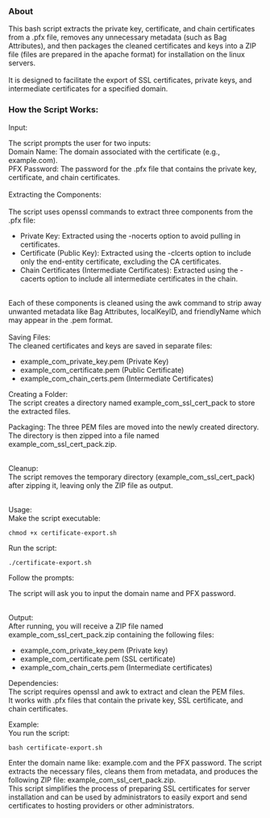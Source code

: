 ### About

This bash script extracts the private key, certificate, and chain certificates from a .pfx file, removes any unnecessary metadata (such as Bag Attributes), and then packages the cleaned certificates and keys into a ZIP file (files are prepared in the apache format) for installation on the linux servers.<br><br>
It is designed to facilitate the export of SSL certificates, private keys, and intermediate certificates for a specified domain.

### How the Script Works:
Input:

The script prompts the user for two inputs:<br>
Domain Name: The domain associated with the certificate (e.g., example.com).<br>
PFX Password: The password for the .pfx file that contains the private key, certificate, and chain certificates.<br><br>
Extracting the Components:<br>
<br>
The script uses openssl commands to extract three components from the .pfx file:<br>
- Private Key: Extracted using the -nocerts option to avoid pulling in certificates.<br>
- Certificate (Public Key): Extracted using the -clcerts option to include only the end-entity certificate, excluding the CA certificates.<br>
- Chain Certificates (Intermediate Certificates): Extracted using the -cacerts option to include all intermediate certificates in the chain.<br><br>

Each of these components is cleaned using the awk command to strip away unwanted metadata like Bag Attributes, localKeyID, and friendlyName which may appear in the .pem format.<br>
<br>
Saving Files:<br>
The cleaned certificates and keys are saved in separate files:<br>
- example_com_private_key.pem (Private Key)<br>
- example_com_certificate.pem (Public Certificate)<br>
- example_com_chain_certs.pem (Intermediate Certificates)<br>

Creating a Folder:<br>
The script creates a directory named example_com_ssl_cert_pack to store the extracted files.<br>

Packaging:
The three PEM files are moved into the newly created directory.<br>
The directory is then zipped into a file named example_com_ssl_cert_pack.zip.<br><br>

Cleanup:<br>
The script removes the temporary directory (example_com_ssl_cert_pack) after zipping it, leaving only the ZIP file as output.<br><br>

Usage:<br>
Make the script executable:<br>

```console
chmod +x certificate-export.sh
```

Run the script:<br>
```console
./certificate-export.sh
```

Follow the prompts:<br>

The script will ask you to input the domain name and PFX password.<br><br>

Output:<br>
After running, you will receive a ZIP file named example_com_ssl_cert_pack.zip containing the following files:<br>
- example_com_private_key.pem (Private key)
- example_com_certificate.pem (SSL certificate)
- example_com_chain_certs.pem (Intermediate certificates)<br>

Dependencies:<br>
The script requires openssl and awk to extract and clean the PEM files.<br>
It works with .pfx files that contain the private key, SSL certificate, and chain certificates.<br>

Example:<br>
You run the script:

```console
bash certificate-export.sh
```

Enter the domain name like: example.com and the PFX password.
The script extracts the necessary files, cleans them from metadata, and produces the following ZIP file: example_com_ssl_cert_pack.zip.<br>
This script simplifies the process of preparing SSL certificates for server installation and can be used by administrators to easily export and send certificates to hosting providers or other administrators.<br><br>

